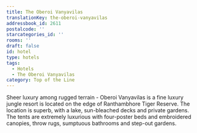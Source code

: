 ```yaml
---
title: The Oberoi Vanyavilas
translationKey: the-oberoi-vanyavilas
addressbook_id: 2611
postalcode: ''
starcategories_id: ''
rooms: ''
draft: false
id: hotel
type: hotels
tags:
  - Hotels
  - The Oberoi Vanyavilas
category: Top of the Line
---
```

Sheer luxury among rugged terrain - Oberoi Vanyavilas is a fine luxury jungle resort is located on the edge of Ranthambhore Tiger Reserve. The location is superb, with a lake, sun-bleached decks and private gardens. The tents are extremely luxurious with four-poster beds and embroidered canopies, throw rugs, sumptuous bathrooms and step-out gardens.